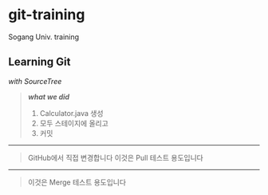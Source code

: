 # git-training
Sogang Univ. training

## Learning Git
*with SourceTree*


> ***what we did***
> 1. Calculator.java 생성
> 2. 모두 스테이지에 올리고
> 3. 커밋



***

> GitHub에서 직접 변경합니다
> 이것은 Pull 테스트 용도입니다


***

> 이것은 Merge 테스트 용도입니다
